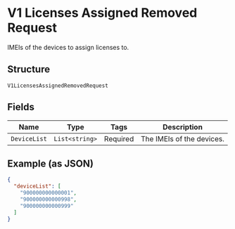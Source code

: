
# V1 Licenses Assigned Removed Request

IMEIs of the devices to assign licenses to.

## Structure

`V1LicensesAssignedRemovedRequest`

## Fields

| Name | Type | Tags | Description |
|  --- | --- | --- | --- |
| `DeviceList` | `List<string>` | Required | The IMEIs of the devices. |

## Example (as JSON)

```json
{
  "deviceList": [
    "900000000000001",
    "900000000000998",
    "900000000000999"
  ]
}
```

